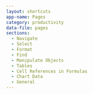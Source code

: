 ```yaml
---
layout: shortcuts
app-name: Pages
category: productivity
data-file: pages
sections:
  - Navigate
  - Select
  - Format
  - Find
  - Manipulate Objects
  - Tables
  - Cell References in Formulas
  - Chart Data
  - General
---
```

